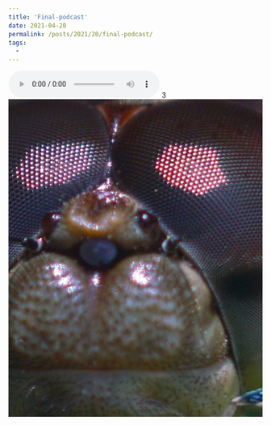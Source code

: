 ```yaml
---
title: 'Final-podcast'
date: 2021-04-20
permalink: /posts/2021/20/final-podcast/
tags:
  - 
---
```



![all](/files/alljoined.mp3)
3
![inside](/images/inside-looking-out-3.jpg)
